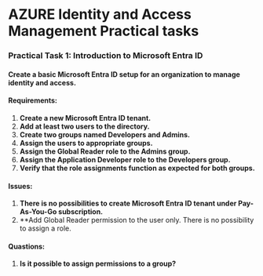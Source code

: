 # AZURE Identity and Access Management Practical tasks

### Practical Task 1: Introduction to Microsoft Entra ID
#### Create a basic Microsoft Entra ID setup for an organization to manage identity and access.
#### Requirements:
1. **Create a new Microsoft Entra ID tenant.**
2. **Add at least two users to the directory.**
3. **Create two groups named Developers and Admins.**
4. **Assign the users to appropriate groups.**
5. **Assign the Global Reader role to the Admins group.**
6. **Assign the Application Developer role to the Developers group.**
7. **Verify that the role assignments function as expected for both groups.**

#### Issues:
1. **There is no possibilities to create Microsoft Entra ID tenant under Pay-As-You-Go subscription.**
2. **Add Global Reader permission to the user only. There is no possibility to assign a role.


#### Quastions:
1. **Is it possible to assign permissions to a group?**
